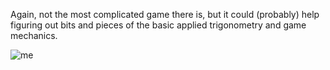 Again, not the most complicated game there is, but it could (probably) help figuring out bits and pieces of the basic applied trigonometry and game mechanics.

![me](https://i.postimg.cc/yx0Gf8Ks/04f.gif)